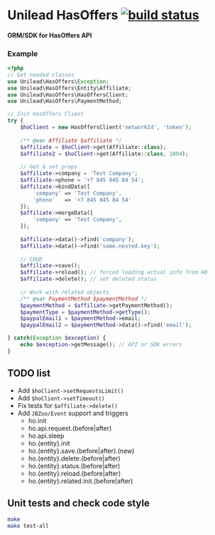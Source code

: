 # Unilead HasOffers     [![build status](http://code.unilead.net/unilead/hasoffers/badges/master/build.svg)](http://code.unilead.net/unilead/hasoffers/commits/master)

#### ORM/SDK for HasOffers API

### Example

```php
<?php
// Get needed classes
use Unilead\HasOffers\Exception;
use Unilead\HasOffers\Entity\Affiliate;
use Unilead\HasOffers\HasOffersClient;
use Unilead\HasOffers\PaymentMethod;

// Init HasOffers Client
try {
    $hoClient = new HasOffersClient('networkId', 'token');
    
    /** @var Affiliate $affiliate */
    $affiliate = $hoClient->get(Affiliate::class);
    $affiliate2 = $hoClient->get(Affiliate::class, 1004);
    
    // Get & set props
    $affiliate->company = 'Test Company';
    $affiliate->phone = '+7 845 845 84 54';
    $affiliate->bindData([
        'company' => 'Test Company',
        'phone'   => '+7 845 845 84 54'
    ]);
    $affiliate->mergeData([
        'company' => 'Test Company',
    ]);
    
    $affiliate->data()->find('company');
    $affiliate->data()->find('some.nested.key');
    
    // CRUD
    $affiliate->save();
    $affiliate->reload(); // forced loading actual info from HO
    $affiliate->delete(); // set deleted status
    
    // Work with related objects
    /** @var PaymentMethod $paymentMethod */
    $paymentMethod = $affiliate->getPaymentMethod();
    $paymentType = $paymentMethod->getType(); 
    $paypalEmail1 = $paymentMethod->email; 
    $paypalEmail2 = $paymentMethod->data()->find('email'); 

} catch(Exception $exception) {
    echo $exception->getMessage(); // API or SDK errors
}

```

## TODO list
 - Add `$hoClient->setRequestsLimit()`
 - Add `$hoClient->setTimeout()`
 - Fix tests for `$affiliate->delete()`
 - Add `JBZoo/Event` support and triggers
    - ho.init
    - ho.api.request.(before|after)
    - ho.api.sleep    
    - ho.{entity}.init
    - ho.{entity}.save.(before|after).(new)
    - ho.{entity}.delete.(before|after)
    - ho.{entity}.status.(before|after)
    - ho.{entity}.reload.(before|after)
    - ho.{entity}.related.init.(before|after)

## Unit tests and check code style
```sh
make
make test-all
```
